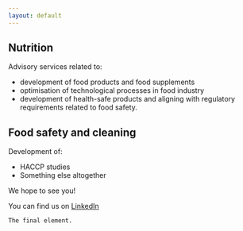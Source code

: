 ```yaml
---
layout: default
---
```

## Nutrition

Advisory services related to:
*  development of food products and food supplements
*  optimisation of technological processes in food industry
*  development of health-safe products and aligning with regulatory requirements related to food safety.

## Food safety and cleaning

Development of:
*  HACCP studies
*  Something else altogether

We hope to see you!

You can find us on [LinkedIn](https://www.linkedin.com/company/alitudo-s/)


```
The final element.
```
